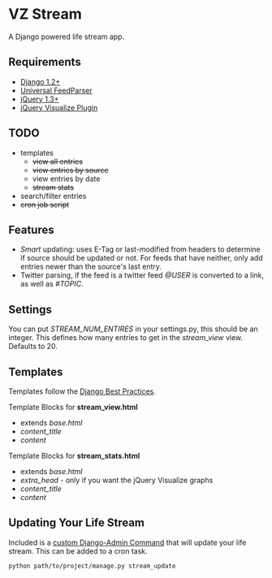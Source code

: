 VZ Stream
=========

A Django powered life stream app.

Requirements
------------

* [Django 1.2+](http://www.djangoproject.com/ "Django Project")
* [Universal FeedParser](http://www.feedparser.org/ "Universal FeedParser")
* [jQuery 1.3+](http://jquery.com/ "jQuery") 
* [jQuery Visualize Plugin](http://www.filamentgroup.com/lab/jquery_visualize_plugin_accessible_charts_graphs_from_tables_html5_canvas/ "jQuery Visualize Plugin")

TODO
----

* templates
  * <del>view all entries</del>
  * <del>view entries by source</del>
  * view entries by date
  * <del>stream stats</del>
* search/filter entries
* <del>cron job script</del>

Features
--------

* *Smart* updating:  uses E-Tag or last-modified from headers to determine if source should be updated or not.  For feeds that have neither, only add entries newer than the source's last entry.
* Twitter parsing, if the feed is a twitter feed *@USER* is converted to a link, as well as *#TOPIC*.

Settings
--------

You can put *STREAM\_NUM\_ENTIRES* in your settings.py, this should be an integer.  This defines how many entries to get in the *stream\_view* view.  Defaults to 20.

Templates
---------

Templates follow the [Django Best Practices](http://lincolnloop.com/django-best-practices/apps/modules/templates.html "Django Best Practices").

Template Blocks for __stream\_view.html__

* extends _base.html_
* _content\_title_
* _content_

Template Blocks for __stream\_stats.html__

* extends _base.html_
* _extra\_head_ - only if you want the jQuery Visualize graphs
* _content\_title_
* _content_

Updating Your Life Stream
-------------------------

Included is a [custom Django-Admin Command](http://docs.djangoproject.com/en/dev/howto/custom-management-commands/#writing-custom-django-admin-commands) that will update your life stream.  This can be added to a cron task.

`python path/to/project/manage.py stream_update`

